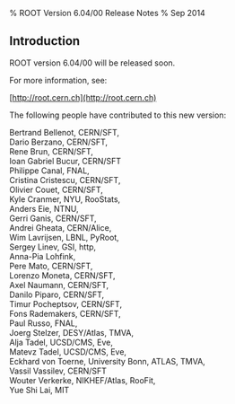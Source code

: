 % ROOT Version 6.04/00 Release Notes
% Sep 2014
<a name="TopOfPage"></a>

## Introduction

ROOT version 6.04/00 will be released soon.

For more information, see:

[http://root.cern.ch](http://root.cern.ch)

The following people have contributed to this new version:

 Bertrand Bellenot, CERN/SFT,\
 Dario Berzano, CERN/SFT,\
 Rene Brun, CERN/SFT,\
 Ioan Gabriel Bucur, CERN/SFT \
 Philippe Canal, FNAL,\
 Cristina Cristescu, CERN/SFT,\
 Olivier Couet, CERN/SFT,\
 Kyle Cranmer, NYU, RooStats,\
 Anders Eie, NTNU,\
 Gerri Ganis, CERN/SFT,\
 Andrei Gheata, CERN/Alice,\
 Wim Lavrijsen, LBNL, PyRoot,\
 Sergey Linev, GSI, http,\
 Anna-Pia Lohfink,\
 Pere Mato, CERN/SFT,\
 Lorenzo Moneta, CERN/SFT,\
 Axel Naumann, CERN/SFT,\
 Danilo Piparo, CERN/SFT,\
 Timur Pocheptsov, CERN/SFT,\
 Fons Rademakers, CERN/SFT,\
 Paul Russo, FNAL, \
 Joerg Stelzer, DESY/Atlas, TMVA, \
 Alja Tadel, UCSD/CMS, Eve, \
 Matevz Tadel, UCSD/CMS, Eve, \
 Eckhard von Toerne, University Bonn, ATLAS, TMVA, \
 Vassil Vassilev, CERN/SFT \
 Wouter Verkerke, NIKHEF/Atlas, RooFit, \
 Yue Shi Lai, MIT



